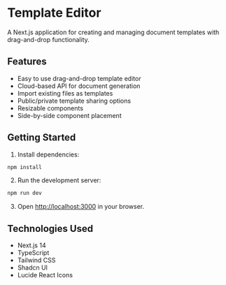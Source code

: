 # Template Editor

A Next.js application for creating and managing document templates with drag-and-drop functionality.

## Features

- Easy to use drag-and-drop template editor
- Cloud-based API for document generation
- Import existing files as templates
- Public/private template sharing options
- Resizable components
- Side-by-side component placement

## Getting Started

1. Install dependencies:
```bash
npm install
```

2. Run the development server:
```bash
npm run dev
```

3. Open [http://localhost:3000](http://localhost:3000) in your browser.

## Technologies Used

- Next.js 14
- TypeScript
- Tailwind CSS
- Shadcn UI
- Lucide React Icons
